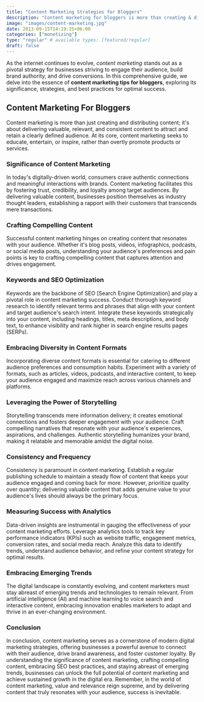 ```yaml
---
title: "Content Marketing Strategies for Bloggers"
description: "Content marketing for bloggers is more than creating & distributing material, it's about delivering valuable, relevant, consistent digital data to satisfy a target audience."
image: "images/content-marketing.jpg"
date: 2013-09-15T14:19:25+06:00
categories: ["monetizing"]
type: "regular" # available types: [featured/regular]
draft: false
---
```


As the internet continues to evolve, _content marketing_ stands out as a pivotal strategy for businesses striving to engage their audience, build brand authority, and drive conversions. In this comprehensive guide, we delve into the essence of **content marketing tips for bloggers**, exploring its significance, strategies, and best practices for optimal success.

## Content Marketing For Bloggers

Content marketing is more than just creating and distributing content; it's about delivering valuable, relevant, and consistent content to attract and retain a clearly defined audience. At its core, content marketing seeks to educate, entertain, or inspire, rather than overtly promote products or services.

### Significance of Content Marketing

In today's digitally-driven world, consumers crave authentic connections and meaningful interactions with brands. Content marketing facilitates this by fostering trust, credibility, and loyalty among target audiences. By delivering valuable content, businesses position themselves as industry thought leaders, establishing a rapport with their customers that transcends mere transactions.

### Crafting Compelling Content

Successful content marketing hinges on creating content that resonates with your audience. Whether it's blog posts, videos, infographics, podcasts, or social media posts, understanding your audience's preferences and pain points is key to crafting compelling content that captures attention and drives engagement.

### Keywords and SEO Optimization

Keywords are the backbone of SEO [Search Engine Optimization] and play a pivotal role in content marketing success. Conduct thorough keyword research to identify relevant terms and phrases that align with your content and target audience's search intent. Integrate these keywords strategically into your content, including headings, titles, meta descriptions, and body text, to enhance visibility and rank higher in search engine results pages (SERPs).

### Embracing Diversity in Content Formats

Incorporating diverse content formats is essential for catering to different audience preferences and consumption habits. Experiment with a variety of formats, such as articles, videos, podcasts, and interactive content, to keep your audience engaged and maximize reach across various channels and platforms.

### Leveraging the Power of Storytelling

Storytelling transcends mere information delivery; it creates emotional connections and fosters deeper engagement with your audience. Craft compelling narratives that resonate with your audience's experiences, aspirations, and challenges. Authentic storytelling humanizes your brand, making it relatable and memorable amidst the digital noise.

### Consistency and Frequency

Consistency is paramount in content marketing. Establish a regular publishing schedule to maintain a steady flow of content that keeps your audience engaged and coming back for more. However, prioritize quality over quantity; delivering valuable content that adds genuine value to your audience's lives should always be the primary focus.

### Measuring Success with Analytics

Data-driven insights are instrumental in gauging the effectiveness of your content marketing efforts. Leverage analytics tools to track key performance indicators (KPIs) such as website traffic, engagement metrics, conversion rates, and social media reach. Analyze this data to identify trends, understand audience behavior, and refine your content strategy for optimal results.

### Embracing Emerging Trends

The digital landscape is constantly evolving, and content marketers must stay abreast of emerging trends and technologies to remain relevant. From artificial intelligence (AI) and machine learning to voice search and interactive content, embracing innovation enables marketers to adapt and thrive in an ever-changing environment.

### Conclusion

In conclusion, content marketing serves as a cornerstone of modern digital marketing strategies, offering businesses a powerful avenue to connect with their audience, drive brand awareness, and foster customer loyalty. By understanding the significance of content marketing, crafting compelling content, embracing SEO best practices, and staying abreast of emerging trends, businesses can unlock the full potential of content marketing and achieve sustained growth in the digital era. Remember, in the world of content marketing, value and relevance reign supreme, and by delivering content that truly resonates with your audience, success is inevitable.
